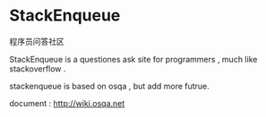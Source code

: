 StackEnqueue
============
程序员问答社区

StackEnqueue is a questiones ask site for programmers , much like stackoverflow . 

stackenqueue is based on osqa , but add more futrue.

document : http://wiki.osqa.net


